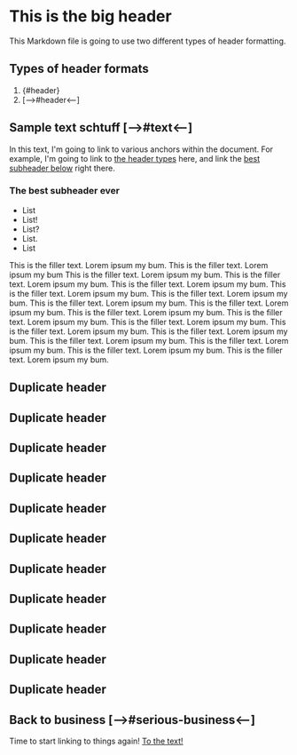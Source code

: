 # This is the big header

This Markdown file is going to use two different types of header formatting.

## Types of header formats

1. {#header}
2. [-->#header<--]

## Sample text schtuff [-->#text<--]

In this text, I'm going to link to various anchors within the document. For example, I'm going to link to [the header types](#types) here, and link the [best subheader below](#sub) right there.

### The best subheader ever

* List
* List!
* List?
* List.
* List

This is the filler text. Lorem ipsum my bum.
This is the filler text. Lorem ipsum my bum
This is the filler text. Lorem ipsum my bum.
This is the filler text. Lorem ipsum my bum.
This is the filler text. Lorem ipsum my bum.
This is the filler text. Lorem ipsum my bum.
This is the filler text. Lorem ipsum my bum.
This is the filler text. Lorem ipsum my bum.
This is the filler text. Lorem ipsum my bum.
This is the filler text. Lorem ipsum my bum.
This is the filler text. Lorem ipsum my bum.
This is the filler text. Lorem ipsum my bum.
This is the filler text. Lorem ipsum my bum.
This is the filler text. Lorem ipsum my bum.
This is the filler text. Lorem ipsum my bum.
This is the filler text. Lorem ipsum my bum.
This is the filler text. Lorem ipsum my bum.
This is the filler text. Lorem ipsum my bum.

## Duplicate header

## Duplicate header

## Duplicate header

## Duplicate header

## Duplicate header

## Duplicate header

## Duplicate header

## Duplicate header

## Duplicate header

## Duplicate header

## Duplicate header


## Back to business [-->#serious-business<--]

Time to start linking to things again! [To the text!](#text)
